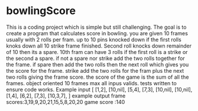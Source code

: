 # bowlingScore
This is a coding project which is simple but still challenging.
The goal is to create a program that calculates score in bowling. 
you are given 10 frames usually with 2 rolls per fram. up to 10 pins knocked down
if the first rolls knoks down all 10 strike frame finished.
Second roll knocks down remainder of 10 then its a spare.
10th fram can have 3 rolls if the first roll is a strike or the second a spare.
if not a spare nor strike add the two rolls together for the frame. if spare then add the two rolls then the next roll which gives you the score for the frame. strike add the two rolls for the fram plus the next two rolls giving the frame score. the score of the game is the sum of all the frames.
object oriented 10 frames max all inpus valids. tests written to ensure code works.
Example input
[
    [1,2],
    [10,nil],
    [5,4],
    [7,3],
    [10,nil],
    [10,nil],
    [1,4],
    [6,2],
    [7,3],
    [10,3,7],
]
example output 
frame scores:3,19,9,20,21,15,5,8,20,20
game score :140
